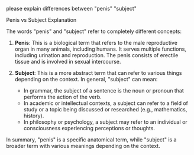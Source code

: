 please explain differences between "penis" "subject"

Penis vs Subject Explanation



The words "penis" and "subject" refer to completely different concepts:

1. **Penis**: This is a biological term that refers to the male reproductive organ in many animals, including humans. It serves multiple functions, including urination and reproduction. The penis consists of erectile tissue and is involved in sexual intercourse.

2. **Subject**: This is a more abstract term that can refer to various things depending on the context. In general, "subject" can mean:
   - In grammar, the subject of a sentence is the noun or pronoun that performs the action of the verb.
   - In academic or intellectual contexts, a subject can refer to a field of study or a topic being discussed or researched (e.g., mathematics, history).
   - In philosophy or psychology, a subject may refer to an individual or consciousness experiencing perceptions or thoughts.

In summary, "penis" is a specific anatomical term, while "subject" is a broader term with various meanings depending on the context.
